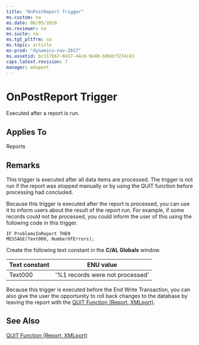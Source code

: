 ```yaml
---
title: "OnPostReport Trigger"
ms.custom: na
ms.date: 06/05/2016
ms.reviewer: na
ms.suite: na
ms.tgt_pltfrm: na
ms.topic: article
ms-prod: "dynamics-nav-2017"
ms.assetid: bc317b67-0417-44c8-9e40-b8bdcf274c43
caps.latest.revision: 7
manager: edupont
---
```

# OnPostReport Trigger
Executed after a report is run.  
  
## Applies To  
 Reports  
  
## Remarks  
 This trigger is executed after all data items are processed. The trigger is not run if the report was stopped manually or by using the QUIT function before processing had concluded.  
  
 Because this trigger is executed after the report is processed, you can use it to inform users about the result of the report run. For example, if some records could not be processed, you could inform the user of this using the following code in this trigger.  
  
```  
IF ProblemsInReport THEN  
MESSAGE(Text000, NumberOfErrors);  
```  
  
 Create the following text constant in the **C/AL Globals** window.  
  
|**Text constant**|**ENU value**|  
|-----------------------|-------------------|  
|Text000|'%1 records were not processed'|  
  
 Because this trigger is executed before the End Write Transaction, you can also give the user the opportunity to roll back changes to the database by leaving the report with the [QUIT Function \(Report, XMLport\)](QUIT-Function--Report--XMLport-.md).  
  
## See Also  
 [QUIT Function \(Report, XMLport\)](QUIT-Function--Report--XMLport-.md)